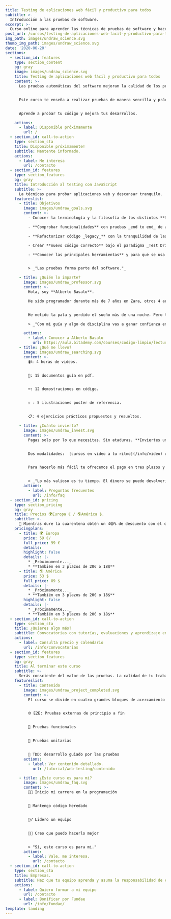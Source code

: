 ```yaml
---
title: Testing de aplicaciones web fácil y productivo para todos
subtitle: >-
  Introducción a las pruebas de software.
excerpt: >-
  Curso online para aprender las técnicas de pruebas de software y hacer testing fácil y rentable.
post_url: /cursos/testing-de-aplicaciones-web-facil-y-productivo-para-todos/
img_path: images/undraw_science.svg
thumb_img_path: images/undraw_science.svg
date: '2020-06-20'
sections:
  - section_id: features
    type: section_content
    bg: gray
    image: images/undraw_science.svg
    title: Testing de aplicaciones web fácil y productivo para todos
    content: >-
      Las pruebas automáticas del software mejoran la calidad de los programas. **Reducen los bugs y los tiempos de mantenimiento**. Pero lo mejor es que pueden ser divertidas y desde luego rentables.


      Este curso te enseña a realizar pruebas de manera sencilla y práctica.


      Aprende a probar tu código y mejora tus desarrollos.

    actions:
      - label: Disponible próximamente
        url: /
  - section_id: call-to-action
    type: section_cta
    title: Disponible próximamente!
    subtitle: Mantente informado.
    actions:
      - label: Me interesa
        url: /contacto
  - section_id: features
    type: section_features
    bg: gray
    title: Introducción al testing con JavaScript
    subtitle: >-
      La técnicas para probar aplicaciones web y descansar tranquilo.
    featureslist:
      - title: Objetivos
        image: images/undraw_goals.svg
        content: >-
          - Conocer la terminología y la filosofía de los distintos **tipos de pruebas**.

          - **Comprobar funcionalidades** con pruebas _end to end_ de aplicaciones web.

          - **Refactorizar código _legacy_** con la tranquilidad de las pruebas unitarias y de integración.

          - Crear **nuevo código correcto** bajo el paradigma _Test Driven Development_.

          - **Conocer las principales herramientas** y para qué se usa cada una. _Puppeteer, Cypress y Jest._


          > _"Las pruebas forma parte del software."_

      - title: ¿Quién lo imparte?
        image: images/undraw_professor.svg
        content: >-
          Hola, soy **Alberto Basalo**.

          He sido programador durante más de 7 años en Zara, otros 4 arquitecto de software para Tous y desde 2011 dirijo mi propia consultora. En total más de 20 años en la industria del software en grandes y pequeñas empresas.


          He metido la pata y perdido el sueño más de una noche. Pero también he aprendido que las pruebas me permiten dormir tranquilo.

          > _"Con mi guía y algo de disciplina vas a ganar confianza en tu desarrollo."_

        actions:
          - label: Conocer a Alberto Basalo
            url: https://aula.bitademy.com/courses/codigo-limpio/lectures/13532772
      - title: ¿Qué me llevo?
        image: images/undraw_searching.svg
        content: >-
          📹: 4 horas de videos.


          📖: 15 documentos guía en pdf.


          ⌨: 12 demostraciones en código.


          ✒ : 5 ilustraciones poster de referencia.


          📋: 4 ejercicios prácticos propuestos y resueltos.

      - title: ¿Cuánto invierto?
        image: images/undraw_invest.svg
        content: >-
          Pagas solo por lo que necesitas. Sin ataduras. **Inviertes una vez utilizas para siempre.**


          Dos modalidades:  [cursos en video a tu ritmo](/info/video) o [tutorizados en convocatorias](/info/convocatorias)


          Para hacerlo más fácil te ofrecemos el pago en tres plazos y tarifas adaptadas para América Latina.


          > _"Lo más valioso es tu tiempo. El dinero se puede devolver; el tiempo no."_
        actions:
          - label: Preguntas frecuentes
            url: /info/faq
  - section_id: pricing
    type: section_pricing
    bg: gray
    title: Precios 🌍Europa € / 🌎América $.
    subtitle: >-
      🏡 Mientras dure la cuarentena obtén un 4😷% de descuento con el cupón BIT_40 sobre el precio oficial.
    pricingplans:
      - title: 🌍 Europa
        price: 59 €/
        full_price: 99 €
        details:
        highlight: false
        details: |-
          * _Próximamente..._
          * **También en 3 plazos de 20€ o 18$**
      - title: 🌎 América
        price: 53 $
        full_price: 89 $
        details: |-
          * _Próximamente..._
          * **También en 3 plazos de 20€ o 18$**
        highlight: false
        details: |-
          * _Próximamente..._
          * **También en 3 plazos de 20€ o 18$**
  - section_id: call-to-action
    type: section_cta
    title: ¿Quieres algo más?
    subtitle: Convocatorias con tutorías, evaluaciones y aprendizaje en grupo.
    actions:
      - label: Consulta precio y calendario
        url: /info/convocatorias
  - section_id: features
    type: section_features
    bg: gray
    title: Al terminar este curso
    subtitle: >-
      Serás consciente del valor de las pruebas. La calidad de tu trabajo va a mejorar y se reflejará en tu reconocimiento laboral.
    featureslist:
      - title: Contenido
        image: images/undraw_project_completed.svg
        content: >-
          El curso se divide en cuatro grandes bloques de acercamiento al mundo de las pruebas. Con un tema extra motivacional y de fundamentos.


          🌐 E2E: Pruebas externas de principio a fin


          🧪 Pruebas funcionales


          🔬 Pruebas unitarias


          🧬 TDD: desarrollo guiado por las pruebas
        actions:
          - label: Ver contenido detallado.
            url: /tutorial/web-testing/contenido

      - title: ¿Este curso es para mi?
        image: images/undraw_faq.svg
        content: >-
          👨‍💻 Inicio mi carrera en la programación


          👴 Mantengo código heredado


          🙋‍♂️ Lidero un equipo


          👨‍💼 Creo que puedo hacerlo mejor


          > "Sí, este curso es para mi."
        actions:
          - label: Vale, me interesa.
            url: /contacto
  - section_id: call-to-action
    type: section_cta
    title: Empresas.
    subtitle: Haz que tu equipo aprenda y asuma la responsabilidad de escribir aplicaciones limpias.
    actions:
      - label: Quiero formar a mi equipo
        url: /contacto
      - label: Bonificar por Fundae
        url: /info/fundae/
template: landing
---
```

